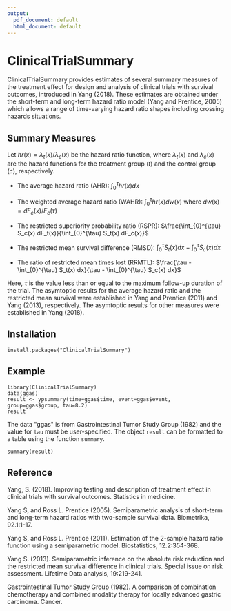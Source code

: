 ```yaml
---
output:
  pdf_document: default
  html_document: default
---
```

# ClinicalTrialSummary

ClinicalTrialSummary provides estimates of several summary measures of the treatment effect for design and analysis of clinical trials with survival outcomes, introduced in Yang (2018). These estimates are obtained under the short-term and long-term hazard ratio model (Yang and Prentice, 2005) which allows a range of time-varying hazard ratio shapes including crossing hazards situations.

## Summary Measures
Let $hr(x) = \lambda_{t}(x)/\lambda_{c}(x)$ be the hazard ratio function, where $\lambda_t(x)$ and $\lambda_c(x)$ are the hazard functions for the treatment group ($t$) and the control group ($c$), respectively.

* The average hazard ratio (AHR): $\int _{0}^{\tau} hr(x) dx$

* The weighted average hazard ratio (WAHR): $\int_{0}^{\tau} hr(x) dw(x)$ where $dw(x) = dF_c(x)/F_c(\tau)$

* The restricted superiority probability ratio (RSPR): $\frac{\int_{0}^{\tau} S_c(x) dF_t(x)}{\int_{0}^{\tau} S_t(x) dF_c(x)}$

* The restricted mean survival difference (RMSD): $\int_{0}^{\tau} S_t(x) dx - \int_{0}^{\tau} S_c(x) dx$

* The ratio of restricted mean times lost (RRMTL): $\frac{\tau - \int_{0}^{\tau} S_t(x) dx}{\tau - \int_{0}^{\tau} S_c(x) dx}$

Here, $\tau$ is the value less than or equal to the maximum follow-up duration of the trial. The asymtoptic results for the average hazard ratio and the restricted mean survival were established in Yang and Prentice (2011) and Yang (2013), respectively. The asymtoptic results for other measures were established in Yang (2018).

## Installation

```
install.packages("ClinicalTrialSummary")
```

## Example

```
library(ClinicalTrialSummary)
data(ggas)
result <- ypsummary(time=ggas$time, event=ggas$event, group=ggas$group, tau=8.2)
result
```
The data "ggas" is from Gastrointestinal Tumor Study Group (1982) and the value for `tau` must be user-specified. The object `result` can be formatted to a table using the function `summary`.

```
summary(result)
```

## Reference
Yang, S. (2018). Improving testing and description of treatment effect in clinical trials with survival outcomes. Statistics in medicine.

Yang S, and Ross L. Prentice (2005). Semiparametric analysis of short-term and long-term hazard ratios with two-sample survival data. Biometrika, 92.1:1-17.

Yang S, and Ross L. Prentice (2011). Estimation of the 2-sample hazard ratio function using a semiparametric model. Biostatistics, 12.2:354-368.

Yang S. (2013). Semiparametric inference on the absolute risk reduction and the restricted mean survival difference in clinical trials. Special issue on risk assessment. Lifetime Data analysis, 19:219-241.

Gastrointestinal Tumor Study Group (1982). A comparison of combination chemotherapy and combined modality therapy for locally advanced gastric carcinoma. Cancer.
